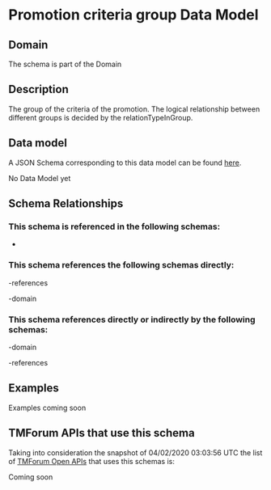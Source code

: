 # Promotion criteria group Data Model

## Domain

The  schema is part of the  Domain

## Description

The group of the criteria of the promotion. The logical relationship between different groups is decided by the relationTypeInGroup.

## Data model

A JSON Schema corresponding to this data model can be found
[here](https://github.com/tmforum-rand/schemas/blob/candidates/Product/PromotionCriteriaGroup.schema.json).

No Data Model yet

## Schema Relationships

### This schema is referenced in the following schemas:

-

### This schema references the following schemas directly:

-references

-domain

### This schema references directly or indirectly by the following schemas:

-domain

-references



## Examples

Examples coming soon

## TMForum APIs that use this schema

Taking into consideration the snapshot of 04/02/2020 03:03:56 UTC the list of [TMForum Open APIs](https://www.tmforum.org/open-apis/) that uses this schemas is:

Coming soon
